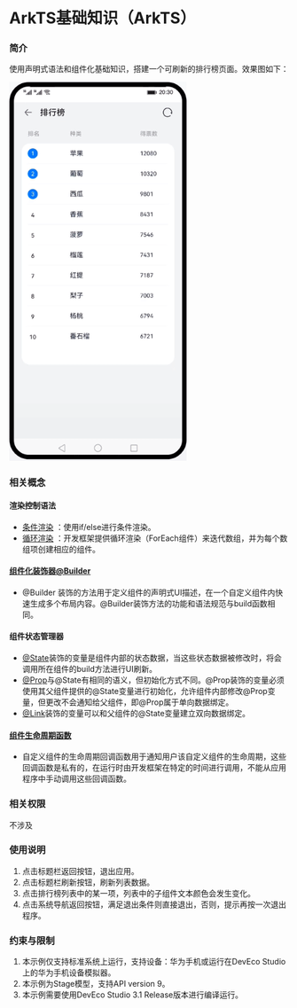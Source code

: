 # ArkTS基础知识（ArkTS）
### 简介
使用声明式语法和组件化基础知识，搭建一个可刷新的排行榜页面。效果图如下：

![](screenshots/device/screenshots.gif)
### 相关概念
#### 渲染控制语法
- [条件渲染](https://developer.harmonyos.com/cn/docs/documentation/doc-guides-V3/arkts-rendering-control-ifelse-0000001524177637-V3) ：使用if/else进行条件渲染。
- [循环渲染](https://developer.harmonyos.com/cn/docs/documentation/doc-guides-V3/arkts-rendering-control-foreach-0000001524537153-V3) ：开发框架提供循环渲染（ForEach组件）来迭代数组，并为每个数组项创建相应的组件。
#### [组件化装饰器@Builder](https://developer.harmonyos.com/cn/docs/documentation/doc-guides-V3/arkts-builder-0000001524176981-V3)
- @Builder 装饰的方法用于定义组件的声明式UI描述，在一个自定义组件内快速生成多个布局内容。@Builder装饰方法的功能和语法规范与build函数相同。
#### 组件状态管理器
- [@State](https://developer.harmonyos.com/cn/docs/documentation/doc-guides-V3/arkts-state-0000001474017162-V3)装饰的变量是组件内部的状态数据，当这些状态数据被修改时，将会调用所在组件的build方法进行UI刷新。
- [@Prop](https://developer.harmonyos.com/cn/docs/documentation/doc-guides-V3/arkts-prop-0000001473537702-V3)与@State有相同的语义，但初始化方式不同。@Prop装饰的变量必须使用其父组件提供的@State变量进行初始化，允许组件内部修改@Prop变量，但更改不会通知给父组件，即@Prop属于单向数据绑定。
- [@Link](https://developer.harmonyos.com/cn/docs/documentation/doc-guides-V3/arkts-link-0000001524297305-V3)装饰的变量可以和父组件的@State变量建立双向数据绑定。
#### [组件生命周期函数](https://developer.harmonyos.com/cn/docs/documentation/doc-references-V3/arkts-custom-component-lifecycle-0000001482395076-V3)
- 自定义组件的生命周期回调函数用于通知用户该自定义组件的生命周期，这些回调函数是私有的，在运行时由开发框架在特定的时间进行调用，不能从应用程序中手动调用这些回调函数。 
### 相关权限
不涉及
### 使用说明
1. 点击标题栏返回按钮，退出应用。
2. 点击标题栏刷新按钮，刷新列表数据。
3. 点击排行榜列表中的某一项，列表中的子组件文本颜色会发生变化。
4. 点击系统导航返回按钮，满足退出条件则直接退出，否则，提示再按一次退出程序。
### 约束与限制
1. 本示例仅支持标准系统上运行，支持设备：华为手机或运行在DevEco Studio上的华为手机设备模拟器。
2. 本示例为Stage模型，支持API version 9。
3. 本示例需要使用DevEco Studio 3.1 Release版本进行编译运行。
